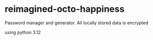 # reimagined-octo-happiness
Password manager and generator. All locally stored data is encrypted 

using python 3.12
